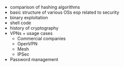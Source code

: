 -   comparison of hashing algorithms
-   basic structure of various OSs esp related to security
-   binary exploitation
-   shell code
-   history of cryptography
-   VPNs + usage cases
    -   Commercial companies
    -   OpenVPN
    -   Mesh
    -   IPSec
-   Password management

